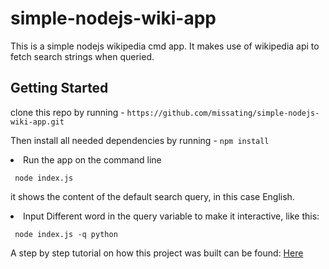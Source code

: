 # simple-nodejs-wiki-app

This is a simple nodejs wikipedia cmd app. It makes use of wikipedia api to fetch search strings when queried.

## Getting Started

clone this repo by running - `https://github.com/missating/simple-nodejs-wiki-app.git`

Then install all needed dependencies by running - `npm install`

<li> Run the app on the command line </li>
<pre><code> node index.js </code></pre>

it shows the content of the default search query, in this case English.

<li> Input Different word in the query variable to make it interactive, like this: </li>
<pre><code> node index.js -q python </code></pre>

<p> A step by step tutorial on how this project was built can be found: <a href="https://medium.com/@atingenkay/node-js-build-a-simple-wikipedia-viewer-a5030322f5bb" target="_blank">Here</a> </p>
